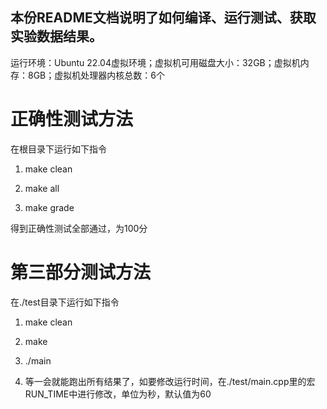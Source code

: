 ## 本份README文档说明了如何编译、运⾏测试、获取实验数据结果。

运行环境：Ubuntu 22.04虚拟环境；虚拟机可用磁盘大小：32GB；虚拟机内存：8GB；虚拟机处理器内核总数：6个

# 正确性测试方法

在根目录下运行如下指令

1. make clean

2. make all

3. make grade

得到正确性测试全部通过，为100分

# 第三部分测试方法

在./test目录下运行如下指令

1. make clean

2. make

3. ./main

4. 等一会就能跑出所有结果了，如要修改运行时间，在./test/main.cpp里的宏RUN_TIME中进行修改，单位为秒，默认值为60